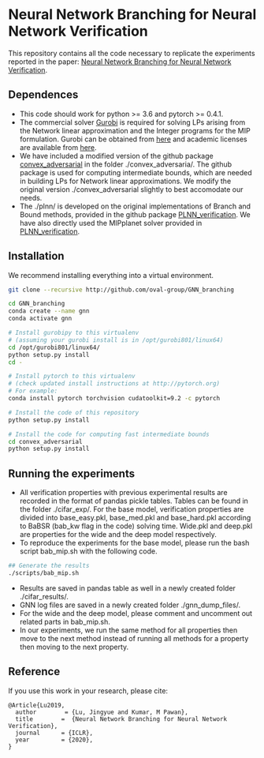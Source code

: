 # Neural Network Branching for Neural Network Verification
This repository contains all the code necessary to replicate the experiments
reported in the paper: [Neural Network Branching for Neural Network Verification](). 

## Dependences
* This code should work for python >= 3.6 and pytorch >= 0.4.1.
* The commercial solver [Gurobi](http://www.gurobi.com/) is required for solving LPs arising from the
Network linear approximation and the Integer programs for the MIP formulation.
Gurobi can be obtained
from [here](http://www.gurobi.com/downloads/gurobi-optimizer) and academic
licenses are available
from [here](http://www.gurobi.com/academia/for-universities).
* We have included a modified version of the github package [convex_adversarial](https://github.com/locuslab/convex_adversarial) in the folder ./convex_adversaria/. The github package is used for computing intermediate bounds, which are needed in building LPs for Network linear approximations. We modify the original version ./convex_adversarial slightly to best accomodate our needs.
* The ./plnn/ is developed on the original implementations of Branch and Bound methods, provided in the github package [PLNN_verification](https://github.com/oval-group/PLNN-verification). We have also directly used the MIPplanet solver provided in  [PLNN_verification](https://github.com/oval-group/PLNN-verification).
  
## Installation
We recommend installing everything into a virtual environment.

```bash
git clone --recursive http://github.com/oval-group/GNN_branching

cd GNN_branching
conda create --name gnn
conda activate gnn

# Install gurobipy to this virtualenv
# (assuming your gurobi install is in /opt/gurobi801/linux64)
cd /opt/gurobi801/linux64/
python setup.py install
cd -

# Install pytorch to this virtualenv
# (check updated install instructions at http://pytorch.org)
# For example:
conda install pytorch torchvision cudatoolkit=9.2 -c pytorch

# Install the code of this repository
python setup.py install

# Install the code for computing fast intermediate bounds
cd convex_adversarial
python setup.py install
```

## Running the experiments
* All verification properties with previous experimental results are recorded in the format of pandas pickle tables. Tables can be found in the folder ./cifar_exp/. For the base model, verification properties are divided into base_easy.pkl, base_med.pkl and base_hard.pkl according to BaBSR (bab_kw flag in the code) solving time. Wide.pkl and deep.pkl are properties for the wide and the deep model respectively.
* To reproduce the experiments for the base model, please run the bash script bab_mip.sh with the following code. 

```bash
## Generate the results
./scripts/bab_mip.sh

```
* Results are saved in pandas table as well in a newly created folder ./cifar_results/.
* GNN log files are saved in a newly created folder ./gnn_dump_files/.
* For the wide and the deep model, please comment and uncomment out related parts in bab_mip.sh.
* In our experiments, we run the same method for all properties then move to the next method instead of running all methods for a property then moving to the next property.

  

## Reference
If you use this work in your research, please cite:

```
@Article{Lu2019,
  author        = {Lu, Jingyue and Kumar, M Pawan},
  title        =  {Neural Network Branching for Neural Network Verification},
  journal      = {ICLR},
  year         = {2020},
}
```
